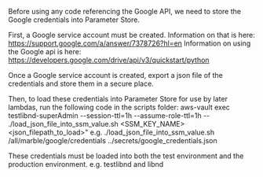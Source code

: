 Before using any code referencing the Google API, we need to store the Google credentials into Parameter Store.

First, a Google service account must be created.  Information on that is here: https://support.google.com/a/answer/7378726?hl=en
Information on using the Google api is here: https://developers.google.com/drive/api/v3/quickstart/python

Once a Google service account is created, export a json file of the credentials and store them in a secure place.

Then, to load these credentials into Parameter Store for use by later lambdas, run the following code in the scripts folder:
  aws-vault exec testlibnd-superAdmin --session-ttl=1h --assume-role-ttl=1h --
  ./load_json_file_into_ssm_value.sh <SSM_KEY_NAME> <json_filepath_to_load>"
  e.g. ./load_json_file_into_ssm_value.sh /all/marble/google/credentials ../secrets/google_credentials.json

These credentials must be loaded into both the test environment and the production environment.
  e.g. testlibnd and libnd
  

